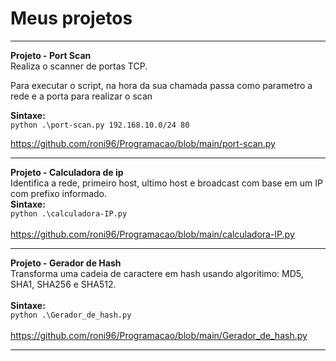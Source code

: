 # Meus projetos

---
**Projeto - Port Scan** <br>
Realiza o scanner de portas TCP. <br>

Para executar o script, na hora da sua chamada passa como parametro a rede e a porta para realizar o scan  

**Sintaxe:**  
`python .\port-scan.py 192.168.10.0/24 80`  

https://github.com/roni96/Programacao/blob/main/port-scan.py

---
**Projeto - Calculadora de ip** <br>
Identifica a rede, primeiro host, ultimo host e broadcast com base em um IP com prefixo informado.
<br>
**Sintaxe:**  
`python .\calculadora-IP.py`  
<br>
https://github.com/roni96/Programacao/blob/main/calculadora-IP.py

---
**Projeto - Gerador de Hash** <br>
Transforma uma cadeia de caractere em hash usando algoritimo: MD5, SHA1, SHA256 e SHA512.
<br>  
**Sintaxe:**<br>
`python .\Gerador_de_hash.py`  
<br>
https://github.com/roni96/Programacao/blob/main/Gerador_de_hash.py

---
